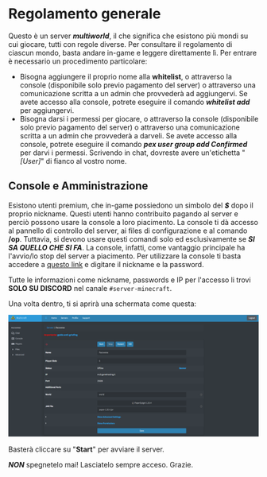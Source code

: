 # Regolamento generale
Questo è un server ***multiworld***, il che significa che esistono più mondi su cui giocare, tutti con regole diverse. 
Per consultare il regolamento di ciascun mondo, basta andare in-game e leggere direttamente lì. Per entrare è necessario un procedimento particolare:
- Bisogna aggiungere il proprio nome alla **whitelist**, o attraverso la console (disponibile solo previo pagamento del server) o attraverso una comunicazione scritta a un admin che provvederà ad aggiungervi. Se avete accesso alla console, potrete eseguire il comando ***whitelist add <nickname>*** per aggiungervi.
- Bisogna darsi i permessi per giocare, o attraverso la console (disponibile solo previo pagamento del server) o attraverso una comunicazione scritta a un admin che provvederà a darveli. Se avete accesso alla console, potrete eseguire il comando ***pex user <nickname> group add Confirmed*** per darvi i permessi. Scrivendo in chat, dovreste avere un'etichetta "*[User]*" di fianco al vostro nome.

## Console e Amministrazione
Esistono utenti premium, che in-game possiedono un simbolo del ***$*** dopo il proprio nickname. Questi utenti hanno contribuito pagando al server e perciò possono usare la console a loro piacimento. 
La console ti dà accesso al pannello di controllo del server, ai files di configurazione e al comando **/op**. Tuttavia, si devono usare questi comandi solo ed esclusivamente se ***SI SA QUELLO CHE SI FA***. 
La console, infatti, come vantaggio principale ha l'avvio/lo stop del server a piacimento. 
Per utilizzare la console ti basta accedere a [questo link](https://minecraft.gamehosting.it/panel/index.php?r=site/login) e digitare il nickname e la password. 

Tutte le informazioni come nickname, passwords e IP per l'accesso li trovi **SOLO SU DISCORD** nel canale `#server-minecraft`. 

Una volta dentro, ti si aprirà una schermata come questa:

<img src="images/main_menu.png">

Basterà cliccare su "**Start**" per avviare il server.

***NON*** spegnetelo mai! Lasciatelo sempre acceso. Grazie.
